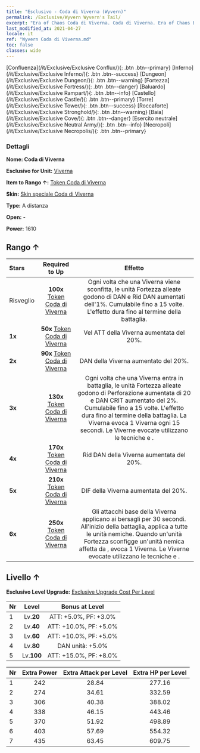 ```yaml
---
title: "Esclusivo - Coda di Viverna (Wyvern)"
permalink: /Exclusive/Wyvern Wyvern's Tail/
excerpt: "Era of Chaos Coda di Viverna. Coda di Viverna. Era of Chaos Esclusivo Coda di Viverna. Viverna Esclusivo."
last_modified_at: 2021-04-27
locale: it
ref: "Wyvern Coda di Viverna.md"
toc: false
classes: wide
---
```

 [Confluenza](/it/Exclusive/Exclusive Conflux/){: .btn .btn--primary} [Inferno](/it/Exclusive/Exclusive Inferno/){: .btn .btn--success} [Dungeon](/it/Exclusive/Exclusive Dungeon/){: .btn .btn--warning} [Fortezza](/it/Exclusive/Exclusive Fortress/){: .btn .btn--danger} [Baluardo](/it/Exclusive/Exclusive Rampart/){: .btn .btn--info} [Castello](/it/Exclusive/Exclusive Castle/){: .btn .btn--primary} [Torre](/it/Exclusive/Exclusive Tower/){: .btn .btn--success} [Roccaforte](/it/Exclusive/Exclusive Stronghold/){: .btn .btn--warning} [Baia](/it/Exclusive/Exclusive Cove/){: .btn .btn--danger} [Esercito neutrale](/it/Exclusive/Exclusive Neutral Army/){: .btn .btn--info} [Necropoli](/it/Exclusive/Exclusive Necropolis/){: .btn .btn--primary} 

### Dettagli
 **Nome: Coda di Viverna** 

 **Esclusivo for Unit:** [Viverna](/it/units/Wyvern/) 

 **Item to Rango ↑:** [Token Coda di Viverna](/ItemsIT/con_996/)

 **Skin:** [Skin speciale Coda di Viverna](/ItemsIT/con_664/)

 **Type:** A distanza

 **Open:** -

 **Power:** 1610

## Rango ↑

  |     Stars    |  Required to Up | Effetto |
  |:-------------|:---------------:|:---------------:|
  |  Risveglio  | **100x** [Token Coda di Viverna](/ItemsIT/con_996/) | <Anima impestata> Ogni volta che una Viverna viene sconfitta, le unità Fortezza alleate godono di DAN e Rid DAN aumentati dell'1%. Cumulabile fino a 15 volte. L'effetto dura fino al termine della battaglia. |
  | **1x** <i class="fas fa-star"/> | **50x** [Token Coda di Viverna](/ItemsIT/con_996/) | Vel ATT della Viverna aumentata del 20%. |
  | **2x** <i class="fas fa-star"/> | **90x** [Token Coda di Viverna](/ItemsIT/con_996/) | DAN della Viverna aumentato del 20%. |
  | **3x** <i class="fas fa-star"/> | **130x** [Token Coda di Viverna](/ItemsIT/con_996/) | <Cuore impestato> Ogni volta che una Viverna entra in battaglia, le unità Fortezza alleate godono di Perforazione aumentata di 20 e DAN CRIT aumentato del 2%. Cumulabile fino a 15 volte. L'effetto dura fino al termine della battaglia. La Viverna evoca 1 Viverna ogni 15 secondi. Le Viverne evocate utilizzano le tecniche <Anima impestata> e <Cuore impestato>. |
  | **4x** <i class="fas fa-star"/> | **170x** [Token Coda di Viverna](/ItemsIT/con_996/) | Rid DAN della Viverna aumentata del 20%. |
  | **5x** <i class="fas fa-star"/> | **210x** [Token Coda di Viverna](/ItemsIT/con_996/) | DIF della Viverna aumentata del 20%. |
  | **6x** <i class="fas fa-star"/> | **250x** [Token Coda di Viverna](/ItemsIT/con_996/) | <Sangue impestato> Gli attacchi base della Viverna applicano <Sangue tossico> ai bersagli per 30 secondi. All'inizio della battaglia, applica <Sangue tossico> a tutte le unità nemiche. Quando un'unità Fortezza sconfigge un'unità nemica affetta da <Sangue tossico>, evoca 1 Viverna. Le Viverne evocate utilizzano le tecniche <Anima impestata> e <Cuore impestato>. |


## Livello ↑
 **Esclusivo Level Upgrade:** [Exclusive Upgrade Cost Per Level](/Exclusive/ExclusiveUpgradeCostPerLevel/)

  |  Nr  |   Level  | Bonus at Level |
  |:-----|:--------:|:--------------:|
  | 1 | Lv.**20** | ATT: +5.0%, PF: +3.0% |
  | 2 | Lv.**40** | ATT: +10.0%, PF: +5.0% |
  | 3 | Lv.**60** | ATT: +10.0%, PF: +5.0% |
  | 4 | Lv.**80** | DAN unità: +5.0% |
  | 5 | Lv.**100** | ATT: +15.0%, PF: +8.0% |


  |  Nr  |  Extra Power | Extra Attack per Level | Extra HP per Level |
  |:-----|:--------:|:--------:|:--------:|
  | 1 | 242 | 28.84 | 277.16 |
  | 2 | 274 | 34.61 | 332.59 |
  | 3 | 306 | 40.38 | 388.02 |
  | 4 | 338 | 46.15 | 443.46 |
  | 5 | 370 | 51.92 | 498.89 |
  | 6 | 403 | 57.69 | 554.32 |
  | 7 | 435 | 63.45 | 609.75 |


